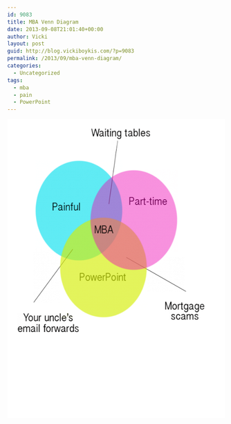 ```yaml
---
id: 9083
title: MBA Venn Diagram
date: 2013-09-08T21:01:40+00:00
author: Vicki
layout: post
guid: http://blog.vickiboykis.com/?p=9083
permalink: /2013/09/mba-venn-diagram/
categories:
  - Uncategorized
tags:
  - mba
  - pain
  - PowerPoint
---
```

[<img class="aligncenter size-medium wp-image-9084" alt="mba" src="https://raw.githubusercontent.com/veekaybee/wlb/gh-pages/assets/images/2013/09/mba-580x692.png" width="580" height="692" />](https://raw.githubusercontent.com/veekaybee/wlb/gh-pages/assets/images/2013/09/mba.png)